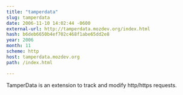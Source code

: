 ```yaml
---
title: "tamperdata"
slug: tamperdata
date: 2006-11-10 14:02:44 -0600
external-url: http://tamperdata.mozdev.org/index.html
hash: b6deb6650b4ef702c468f1abe65dd2e8
year: 2006
month: 11
scheme: http
host: tamperdata.mozdev.org
path: /index.html

---
```


TamperData is an extension to track and modify http/https requests.
